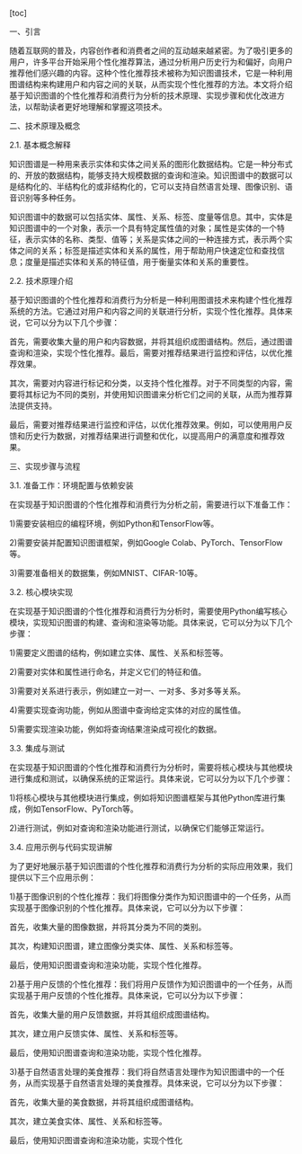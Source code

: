 
[toc]                    
                
                
一、引言

随着互联网的普及，内容创作者和消费者之间的互动越来越紧密。为了吸引更多的用户，许多平台开始采用个性化推荐算法，通过分析用户历史行为和偏好，向用户推荐他们感兴趣的内容。这种个性化推荐技术被称为知识图谱技术，它是一种利用图谱结构来构建用户和内容之间的关联，从而实现个性化推荐的方法。本文将介绍基于知识图谱的个性化推荐和消费行为分析的技术原理、实现步骤和优化改进方法，以帮助读者更好地理解和掌握这项技术。

二、技术原理及概念

2.1. 基本概念解释

知识图谱是一种用来表示实体和实体之间关系的图形化数据结构。它是一种分布式的、开放的数据结构，能够支持大规模数据的查询和渲染。知识图谱中的数据可以是结构化的、半结构化的或非结构化的，它可以支持自然语言处理、图像识别、语音识别等多种任务。

知识图谱中的数据可以包括实体、属性、关系、标签、度量等信息。其中，实体是知识图谱中的一个对象，表示一个具有特定属性值的对象；属性是实体的一个特征，表示实体的名称、类型、值等；关系是实体之间的一种连接方式，表示两个实体之间的关系；标签是描述实体和关系的属性，用于帮助用户快速定位和查找信息；度量是描述实体和关系的特征值，用于衡量实体和关系的重要性。

2.2. 技术原理介绍

基于知识图谱的个性化推荐和消费行为分析是一种利用图谱技术来构建个性化推荐系统的方法。它通过对用户和内容之间的关联进行分析，实现个性化推荐。具体来说，它可以分为以下几个步骤：

首先，需要收集大量的用户和内容数据，并将其组织成图谱结构。然后，通过图谱查询和渲染，实现个性化推荐。最后，需要对推荐结果进行监控和评估，以优化推荐效果。

其次，需要对内容进行标记和分类，以支持个性化推荐。对于不同类型的内容，需要将其标记为不同的类别，并使用知识图谱来分析它们之间的关联，从而为推荐算法提供支持。

最后，需要对推荐结果进行监控和评估，以优化推荐效果。例如，可以使用用户反馈和历史行为数据，对推荐结果进行调整和优化，以提高用户的满意度和推荐效果。

三、实现步骤与流程

3.1. 准备工作：环境配置与依赖安装

在实现基于知识图谱的个性化推荐和消费行为分析之前，需要进行以下准备工作：

1)需要安装相应的编程环境，例如Python和TensorFlow等。

2)需要安装并配置知识图谱框架，例如Google Colab、PyTorch、TensorFlow等。

3)需要准备相关的数据集，例如MNIST、CIFAR-10等。

3.2. 核心模块实现

在实现基于知识图谱的个性化推荐和消费行为分析时，需要使用Python编写核心模块，实现知识图谱的构建、查询和渲染等功能。具体来说，它可以分为以下几个步骤：

1)需要定义图谱的结构，例如建立实体、属性、关系和标签等。

2)需要对实体和属性进行命名，并定义它们的特征和值。

3)需要对关系进行表示，例如建立一对一、一对多、多对多等关系。

4)需要实现查询功能，例如从图谱中查询给定实体的对应的属性值。

5)需要实现渲染功能，例如将查询结果渲染成可视化的数据。

3.3. 集成与测试

在实现基于知识图谱的个性化推荐和消费行为分析时，需要将核心模块与其他模块进行集成和测试，以确保系统的正常运行。具体来说，它可以分为以下几个步骤：

1)将核心模块与其他模块进行集成，例如将知识图谱框架与其他Python库进行集成，例如TensorFlow、PyTorch等。

2)进行测试，例如对查询和渲染功能进行测试，以确保它们能够正常运行。

3.4. 应用示例与代码实现讲解

为了更好地展示基于知识图谱的个性化推荐和消费行为分析的实际应用效果，我们提供以下三个应用示例：

1)基于图像识别的个性化推荐：我们将图像分类作为知识图谱中的一个任务，从而实现基于图像识别的个性化推荐。具体来说，它可以分为以下步骤：

首先，收集大量的图像数据，并将其分类为不同的类别。

其次，构建知识图谱，建立图像分类实体、属性、关系和标签等。

最后，使用知识图谱查询和渲染功能，实现个性化推荐。

2)基于用户反馈的个性化推荐：我们将用户反馈作为知识图谱中的一个任务，从而实现基于用户反馈的个性化推荐。具体来说，它可以分为以下步骤：

首先，收集大量的用户反馈数据，并将其组织成图谱结构。

其次，建立用户反馈实体、属性、关系和标签等。

最后，使用知识图谱查询和渲染功能，实现个性化推荐。

3)基于自然语言处理的美食推荐：我们将自然语言处理作为知识图谱中的一个任务，从而实现基于自然语言处理的美食推荐。具体来说，它可以分为以下步骤：

首先，收集大量的美食数据，并将其组织成图谱结构。

其次，建立美食实体、属性、关系和标签等。

最后，使用知识图谱查询和渲染功能，实现个性化

